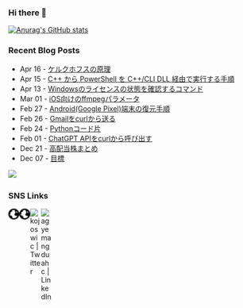 ### Hi there 👋

[![Anurag's GitHub stats](https://github-readme-stats.vercel.app/api?username=kenjinote)](https://github.com/anuraghazra/github-readme-stats)


### Recent Blog Posts
<!-- feed start -->
- Apr 16 - [ケルクホフスの原理](http://kenji.blog/p/%E3%82%B1%E3%83%AB%E3%82%AF%E3%83%9B%E3%83%95%E3%82%B9%E3%81%AE%E5%8E%9F%E7%90%86/)
- Apr 15 - [C++ から PowerShell を C++/CLI DLL 経由で実行する手順](http://kenji.blog/p/c-%E3%81%8B%E3%82%89-powershell-%E3%82%92-c-/cli-dll-%E7%B5%8C%E7%94%B1%E3%81%A7%E5%AE%9F%E8%A1%8C%E3%81%99%E3%82%8B%E6%89%8B%E9%A0%86/)
- Apr 13 - [Windowsのライセンスの状態を確認するコマンド](http://kenji.blog/p/windows%E3%81%AE%E3%83%A9%E3%82%A4%E3%82%BB%E3%83%B3%E3%82%B9%E3%81%AE%E7%8A%B6%E6%85%8B%E3%82%92%E7%A2%BA%E8%AA%8D%E3%81%99%E3%82%8B%E3%82%B3%E3%83%9E%E3%83%B3%E3%83%89/)
- Mar 01 - [iOS向けのffmpegパラメータ](http://kenji.blog/p/ios%E5%90%91%E3%81%91%E3%81%AEffmpeg%E3%83%91%E3%83%A9%E3%83%A1%E3%83%BC%E3%82%BF/)
- Feb 27 - [Android(Google Pixel)端末の復元手順](http://kenji.blog/p/androidgoogle-pixel%E7%AB%AF%E6%9C%AB%E3%81%AE%E5%BE%A9%E5%85%83%E6%89%8B%E9%A0%86/)
- Feb 26 - [Gmailをcurlから送る](http://kenji.blog/p/gmail%E3%82%92curl%E3%81%8B%E3%82%89%E9%80%81%E3%82%8B/)
- Feb 24 - [Pythonコード片](http://kenji.blog/p/python%E3%82%B3%E3%83%BC%E3%83%89%E7%89%87/)
- Feb 01 - [ChatGPT APIをcurlから呼び出す](http://kenji.blog/p/chatgpt-api%E3%82%92curl%E3%81%8B%E3%82%89%E5%91%BC%E3%81%B3%E5%87%BA%E3%81%99/)
- Dec 21 - [高配当株まとめ](http://kenji.blog/p/%E9%AB%98%E9%85%8D%E5%BD%93%E6%A0%AA%E3%81%BE%E3%81%A8%E3%82%81/)
- Dec 07 - [目標](http://kenji.blog/p/%E7%9B%AE%E6%A8%99/)
<!-- feed end -->

<!-- GitHub Profile Views Counter -->
![](https://komarev.com/ghpvc/?username=kenjinote)

<!-- SNS Links -->
### SNS Links
[<img align="left" alt="codewithkojo.com" width="22px" src="https://raw.githubusercontent.com/iconic/open-iconic/master/svg/globe.svg" />][website1]
[<img align="left" alt="codewithkojo.com" width="22px" src="https://raw.githubusercontent.com/iconic/open-iconic/master/svg/globe.svg" />][website2]
[<img align="left" alt="kojoswic | Twitter" width="22px" src="https://cdn.jsdelivr.net/npm/simple-icons@v3/icons/twitter.svg" />][twitter]
[<img align="left" alt="agyemangduahc | LinkedIn" width="22px" src="https://cdn.jsdelivr.net/npm/simple-icons@v3/icons/linkedin.svg" />][linkedin]

[website1]: https://hack.jp
[website2]: https://kenji.blog
[twitter]: https://twitter.com/kenjinote
[linkedin]: https://www.linkedin.com/in/kenjinote/

<!--
**kenjinote/kenjinote** is a ✨ _special_ ✨ repository because its `README.md` (this file) appears on your GitHub profile.

Here are some ideas to get you started:

- 🔭 I’m currently working on ...
- 🌱 I’m currently learning ...
- 👯 I’m looking to collaborate on ...
- 🤔 I’m looking for help with ...
- 💬 Ask me about ...
- 📫 How to reach me: ...
- 😄 Pronouns: ...
- ⚡ Fun fact: ...
-->
